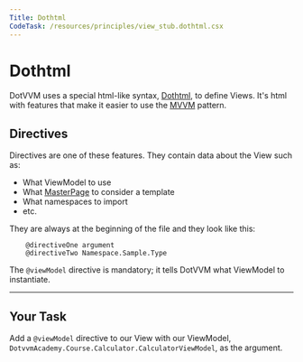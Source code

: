 ```yaml
---
Title: Dothtml
CodeTask: /resources/principles/view_stub.dothtml.csx
---
```


# Dothtml

DotVVM uses a special html-like syntax, [Dothtml], to define Views. It's html with features that make it easier to use the [MVVM] pattern.

## Directives

Directives are one of these features. They contain data about the View such as:

- What ViewModel to use
- What [MasterPage] to consider a template
- What namespaces to import
- etc.

They are always at the beginning of the file and they look like this:

```dothtml
    @directiveOne argument
    @directiveTwo Namespace.Sample.Type
```

The `@viewModel` directive is mandatory; it tells DotVVM what ViewModel to instantiate.

---

## Your Task

Add a `@viewModel` directive to our View with our ViewModel, `DotvvmAcademy.Course.Calculator.CalculatorViewModel`, as the argument.

[dothtml]: https://www.dotvvm.com/docs/tutorials/basics-first-page
[masterpage]: https://www.dotvvm.com/docs/tutorials/basics-master-pages
[mvvm]: https://en.wikipedia.org/wiki/Model%E2%80%93view%E2%80%93viewmodel
[extension]: https://www.dotvvm.com/landing/dotvvm-for-visual-studio-extension
[html]: https://developer.mozilla.org/en-US/docs/Web/HTML/Element/html
[body]: https://developer.mozilla.org/en-US/docs/Web/HTML/Element/body
[head]: https://developer.mozilla.org/en-US/docs/Web/HTML/Element/head
[meta]: https://developer.mozilla.org/en-US/docs/Web/HTML/Element/meta
[doctype]: https://developer.mozilla.org/en-US/docs/Glossary/Doctype